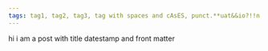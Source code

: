 ```yaml
---
tags: tag1, tag2, tag3, tag with spaces and cAsES, punct.**uat&&io?!!n
---
```

hi i am a post with title datestamp and front matter
